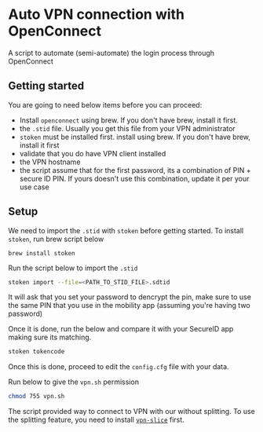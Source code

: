 # Auto VPN connection with OpenConnect 

A script to automate (semi-automate) the login process through OpenConnect

## Getting started

You are going to need below items before you can proceed:

* Install `openconnect` using brew. If you don't have brew, install it first.
* the `.stid` file. Usually you get this file from your VPN administrator
* `stoken` must be installed first. install using brew. If you don't have brew, install it first
* validate that you do have VPN client installed
* the VPN hostname
* the script assume that for the first password, its a combination of PIN + secure ID PIN. If yours doesn't use this combination, update it per your use case

## Setup

We need to import the `.stid` with `stoken` before getting started. To install `stoken`, run brew script below

```
brew install stoken
```

Run the script below to import the `.stid`

```sh
stoken import --file=<PATH_TO_STID_FILE>.sdtid
```

It will ask that you set your password to dencrypt the pin, make sure to use the same PIN that you use in the mobility app (assuming you're having two password)

Once it is done, run the below and compare it with your SecureID app making sure its matching.

```sh
stoken tokencode
```

Once this is done, proceed to edit the `config.cfg` file with your data.

Run below to give the `vpn.sh` permission

```sh
chmod 755 vpn.sh
```

The script provided way to connect to VPN with our without splitting. To use the splitting feature, you need to install [`vpn-slice`](https://github.com/dlenski/vpn-slice) first.